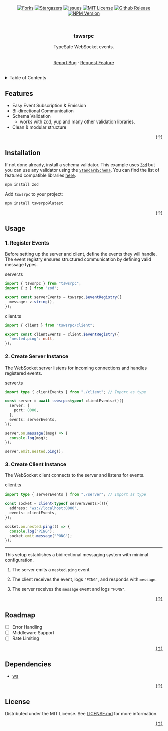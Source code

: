 <a id="readme-top" />

<div align="center">

[![Forks][forks-shield]][forks-url]
[![Stargazers][stars-shield]][stars-url]
[![Issues][issues-shield]][issues-url]
[![MIT License][license-shield]][license-url]
[![Github Release][github-release-shield]][github-release-url]
[![NPM Version][npm-release-shield]][npm-release-url]

</div>
<br />
<div align="center">
    <h3>tswsrpc</h3>
    <p>
        TypeSafe WebSocket events.
        <br />
        <br />
        <br />
        <a href="https://github.com/jslno/tswsrpc/issues/new">Report Bug</a>
        &middot;
        <a href="https://github.com/jslno/tswsrpc/issues/new">Request Feature</a>
    </p>
</div>
<br />

<details>
    <summary>Table of Contents</summary>
    <ol>
        <li><a href="#features">Features</a></li>
        <li><a href="#installation">Installation</a></li>
        <li>
            <a href="#usage">Usage</a>
            <ul>
                <li><a href="#1-register-events">Register Events</a></li>
                <li><a href="#2-create-server-instance">Create Server Instance</a></li>
                <li><a href="#3-create-client-instance">Create Client Instance</a></li>
            </ul>
        </li>
        <li><a href="#roadmap">Roadmap</a></li>
        <li><a href="#dependencies">Dependencies</a></li>
        <li><a href="#license">License</a></li>
    </ol>
</details>

## Features

- Easy Event Subscription & Emission
- Bi-directional Communication
- Schema Validation
  - works with zod, yup and many other validation libraries.
- Clean & modular structure

<div align="right"><a href="#readme-top">(&ShortUpArrow;)</a></div>

## Installation

If not done already, install a schema validator. This example uses [`Zod`][zod-url] but you can use any validator using the [`StandardSchema`][standardschema-url]. You can find the list of featured compatible libraries [here][standardschema-lib-url].

```sh
npm install zod
```

Add `tswsrpc` to your project:

```sh
npm install tswsrpc@latest
```

<div align="right"><a href="#readme-top">(&ShortUpArrow;)</a></div>

## Usage

### 1. Register Events

Before setting up the server and client, define the events they will handle. The event registry ensures structured communication by defining valid message types.

server.ts

```ts
import { tswsrpc } from "tswsrpc";
import { z } from "zod";

export const serverEvents = tswsrpc.$eventRegistry({
  message: z.string(),
});
```

client.ts

```ts
import { client } from "tswsrpc/client";

export const clientEvents = client.$eventRegistry({
  "nested.ping": null,
});
```

### 2. Create Server Instance

The WebSocket server listens for incoming connections and handles registered events.

server.ts

```ts
import type { clientEvents } from "./client"; // Import as type

const server = await tswsrpc<typeof clientEvents>()({
  server: {
    port: 8000,
  },
  events: serverEvents,
});

server.on.message((msg) => {
  console.log(msg);
});

server.emit.nested.ping();
```

### 3. Create Client Instance

The WebSocket client connects to the server and listens for events.

client.ts

```ts
import type { serverEvents } from "./server"; // Import as type

const socket = client<typeof serverEvents>()({
  address: "ws://localhost:8000",
  events: clientEvents,
});

socket.on.nested.ping(() => {
  console.log("PING");
  socket.emit.message("PONG");
});
```
---

This setup establishes a bidirectional messaging system with minimal configuration.

1. The server emits a `nested.ping` event.

2. The client receives the event, logs `"PING"`, and responds with `message`.

3. The server receives the `message` event and logs `"PONG"`.


<div align="right"><a href="#readme-top">(&ShortUpArrow;)</a></div>

## Roadmap

- [ ] Error Handling
- [ ] Middleware Support
- [ ] Rate Limiting

<div align="right"><a href="#readme-top">(&ShortUpArrow;)</a></div>

## Dependencies

- [ws][ws-url]

<div align="right"><a href="#readme-top">(&ShortUpArrow;)</a></div>

## License

Distributed under the MIT License. See [LICENSE.md][license-url] for more information.

<div align="right"><a href="#readme-top">(&ShortUpArrow;)</a></div>

[forks-shield]: https://img.shields.io/github/forks/jslno/tswsrpc.svg?style=for-the-badge
[forks-url]: https://github.com/jslno/tswsrpc/network/members
[stars-shield]: https://img.shields.io/github/stars/jslno/tswsrpc.svg?style=for-the-badge
[stars-url]: https://github.com/jslno/tswsrpc/stargazers
[issues-shield]: https://img.shields.io/github/issues/jslno/tswsrpc.svg?style=for-the-badge
[issues-url]: https://github.com/jslno/tswsrpc/issues
[license-shield]: https://img.shields.io/github/license/jslno/tswsrpc.svg?style=for-the-badge
[license-url]: https://github.com/jslno/tswsrpc/blob/master/LICENSE.txt
[github-release-shield]: https://img.shields.io/github/v/release/jslno/tswsrpc?style=for-the-badge
[github-release-url]: github.com/jslno/tswsrpc/releases/latest
[npm-release-shield]: https://img.shields.io/npm/v/tswsrpc?style=for-the-badge
[npm-release-url]: www.npmjs.com/package/tswsrpc/v/latest
[zod-url]: https://github.com/colinhacks/zod
[standardschema-url]: https://standardschema.dev
[standardschema-lib-url]: https://standardschema.dev/#what-schema-libraries-implement-the-spec
[ws-url]: https://github.com/websockets/ws
